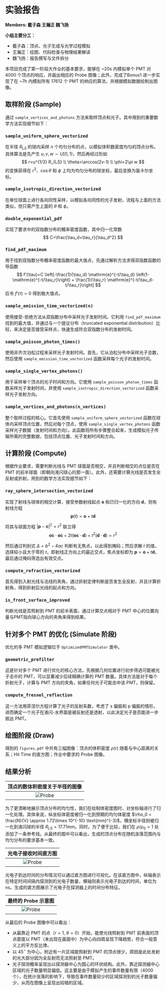 # 实验报告

**Members: 戴子森 王瀚正 魏飞扬**

**小组主要分工：**

- 戴子森：顶点、光子生成与光学过程模拟
- 王瀚正：绘图、代码检查与物理结果解读
- 魏飞扬：报告撰写与文件拆分

本项目完成了第一阶段大作业的基本要求，能够在 ~20s 内模拟单个 PMT 对 4000 个顶点的响应，并画出相应的 Probe 图像；此外，完成了Bonus1 进一步实现了在 ~7h 内模拟所有 17612 个 PMT 的响应的算法，并根据模拟数据绘制出图像。

## 取样阶段 (Sample)

通过 `sample_vertices_and_photons` 方法来取样顶点和光子。其中用到的重要数学方法实现细节如下：

### `sample_uniform_sphere_vectorized`

在半径 $R_{LS}$ 的球内采样 n 个均匀分布的点，以模拟体积数密度均匀的顶点分布。具体算法是先产生 $u,v,w \sim U[0,1)$，然后再经过形如
$$
r=u^{1/3} R_{LS} \\
\theta=\arccos(2v-1) \\
\phi=2\pi w
$$
的变换获得在 $r^3$、$\cos \theta$ 和 $\phi$ 上均为均匀分布的球坐标，最后变换为笛卡尔坐标。

### `sample_isotropic_direction_vectorized`

在单位球面上进行各向同性采样，以模拟各向同性的光子发射，流程与上面的方法类似，但只需产生上面的 $\theta$ 和 $\phi$。

### `double_exponential_pdf`

实现了要求中的双指数分布的概率密度函数，其中归一化常数
$$
C=\frac{\tau_d+\tau_r}{\tau_d^2}
$$

### `find_pdf_maximum`

用于找到双指数分布概率密度函数的最大值点，先通过解析方法求得双指数函数的导函数
$$
f'(\tau)=C \left[-\frac{1}{\tau_d} \mathrm{e}^{-t/\tau_d} \left(1-\mathrm{e}^{-t/\tau_r}\right) + \frac{1}{\tau_r} \mathrm{e}^{-t/\tau_d-t/\tau_r}\right]
$$
后令 $f'(\tau)=0$ 得到极大值点。

### `sample_emission_time_vectorized(n)`

使用接受-拒绝方法从双指数分布中采样光子发射时间。它利用 `find_pdf_maximum` 找到的最大值，并通过与一个提议分布（truncated exponential distribution）比较，来决定是否接受采样点，快速生成符合双指数分布的发射时间。

### `sample_poisson_photon_times()`

使用非齐次泊松过程来采样光子发射时间。首先，它从泊松分布中采样光子总数，然后使用 `sample_emission_time_vectorized` 函数采样每个光子的发射时间。

### `sample_single_vertex_photons()`

用于采样单个顶点的光子时间和方向。它使用 `sample_poisson_photon_times` 函数采样光子发射时间，并使用 `sample_isotropic_direction_vectorized` 函数采样光子发射方向。

### `sample_vertices_and_photons(n_vertices)`

整个取样过程的核心。它首先使用 `sample_uniform_sphere_vectorized` 函数在球体内采样顶点位置，然后对每个顶点，使用 `sample_single_vertex_photons` 函数采样光子数据（发射时间和方向）。此函数将所有步骤整合起来，生成模拟光子传输所需的完整数据，包括顶点位置、光子发射时间和方向。

## 计算阶段 (Compute)

根据作业要求，需要判断光线与 PMT 球面是否相交，并且判断相交的点位是否在 PMT 的前半球面（即朝向液闪球心的那一面）。此外，还需要计算光线是否发生全反射或折射。用到的数学方法实现细节如下：

### `ray_sphere_intersection_vectorized`

实现了射线与球体的相交计算，接受参数射线起点 $\bm{o}$ 和已归一化的方向 $\bm{d}$，则有射线方程
$$
\bm{p}(t) = \bm{o} + t\bm{d}
$$

将其与球面方程 $|\bm{p} - \bm{c}|^2 = r^2$ 联立得
$$
\bm{oc} \cdot \bm{oc} + 2t(\bm{oc} \cdot \bm{d}) + t^2(\bm{d} \cdot \bm{d}) = r^2
$$

然后通过判别式 $\Delta=b^2-4ac$ 判断有无焦点，以此得到掩码；然后求解 $t$ 的值，选择较小且大于零的 $t$，即射线正方向上的最近交点，焦点坐标即为 $\bm{p} = \bm{o} + t\bm{d}$，最后通过掩码筛选出有效交点。

### `compute_refraction_vectorized`

首先得到入射光线与法线的夹角，通过折射定律判断是否发生全反射，并且计算折射角，得到折射后光线的起点和方向。

### `is_front_surface_improved`

判断光线是否照射到 PMT 的前半表面，通过计算交点相对于 PMT 中心的位置向量与PMT指向球心方向的夹角来得到结果。

## 针对多个 PMT 的优化 (Simulate 阶段)

优化的多 PMT 模拟逻辑位于 `OptimizedPMTSimulator` 类中。

### `geometric_prefilter`

这是针对多个 PMT 进行优化的核心方法，先根据几何位置进行初步筛选可能被光子击中的 PMT，可以显著减少后续精确计算的 PMT 数量。具体方法是对于每个折射光子，计算与 PMT 方向的夹角，如果任何光子可能击中该 PMT，则保留。

### `compute_fresnel_reflection`

这一方法用菲涅尔方程计算了光子的反射系数，考虑了 s 偏振和 p 偏振的情形，进而确定一个光子在液闪-水界面是被反射还是透射，以此决定光子是否能进一步抵达 PMT。

## 绘图阶段 (Draw)

得到的 `figures.pdf` 中共有三幅图像：顶点的体积密度 $\rho(r)$ 随着与中心距离的关系；Hit Time 的直方图；作业中要求的 Probe 图像。

## 结果分析

| 顶点的数体积密度关于半径的图像 |
| :-: |
| ![Probe](images/figures_Page1.png) |

为了更清晰地展示顶点分布的均匀性，我们在绘制体密度图时，对坐标轴进行了归一化处理。具体来说，纵坐标体密度被归一化到预期的均匀体密度 $\rho_0 = \frac{N}{V} \approx 1.72\times 10^{-10} \text{mm}^{-3}$，横坐标半径则被归一化到液闪球的半径 $R_{LS} = 17.71\text{mm}$。同时，为了便于比较，我们在 $\rho/\rho_0 = 1$ 处添加了一条参考线。从最终的图中可以看出，生成的顶点分布在随机涨落范围内与均匀分布的要求基本一致。

| 光电子接收时间直方图 |
| :-: |
| ![Probe](images/figures_Page2.png) |

光电子到达时间的分布情况可以通过直方图进行可视化。在该直方图中，纵轴表示在特定时间间隔内探测到的光电子数量，横轴则表示光电子到达的时间，单位为 $\text{ns}$。生成的直方图展示了光电子在探测器上的时间分布特征。

| 最终的 Probe 示意图 |
| :-: |
| ![Probe](images/figures_Page3.png) |

从最后的 Probe 图像中可以看出：
- 从最靠近 PMT 的点（$r=1,\ \theta=0$）开始，能使光线照射到 PMT 前表面的顶点密度以 PMT（未出现在画面中）为中心向四周呈现下降趋势，符合一般意义上的平方反比律。
- 以 $45^\circ$ 为中心，附近有一片区域能照射到 PMT 的顶点很少，原因是此处发射的光大部分因为全反射而无法照射至 PMT。
- 光子探测概率呈现出以探测器中心为圆心的环状结构。此外，靠近探测器中心区域的光子数量明显偏低。这主要是由于模拟产生的事件数量有限（4000个），在统计涨落的影响下，导致在事件数量较少的区域探测到的光子数量偏少，从而在图像上呈现出较暗的区域。

